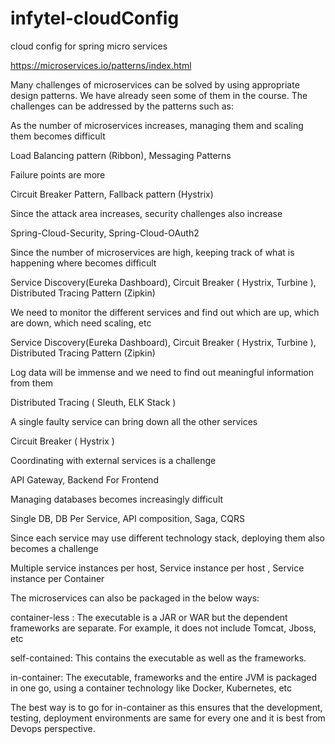 # infytel-cloudConfig
cloud config for spring micro services

https://microservices.io/patterns/index.html



Many challenges of microservices can be solved by using appropriate design patterns. We have already seen some of them in the course. The challenges can be addressed by the patterns such as:

As the number of microservices increases, managing them and scaling them becomes difficult

Load Balancing pattern (Ribbon), Messaging Patterns

Failure points are more

Circuit Breaker Pattern, Fallback pattern (Hystrix)

Since the attack area increases, security challenges also increase

Spring-Cloud-Security, Spring-Cloud-OAuth2

Since the number of microservices are high, keeping track of what is happening where becomes difficult

Service Discovery(Eureka Dashboard), Circuit Breaker ( Hystrix, Turbine ), Distributed Tracing Pattern (Zipkin)

We need to monitor the different services and find out which are up, which are down, which need scaling, etc

Service Discovery(Eureka Dashboard), Circuit Breaker ( Hystrix, Turbine ), Distributed Tracing Pattern (Zipkin)

Log data will be immense and we need to find out meaningful information from them

Distributed Tracing ( Sleuth, ELK Stack )

A single faulty service can bring down all the other services

Circuit Breaker ( Hystrix )

Coordinating with external services is a challenge

API Gateway, Backend For Frontend

Managing databases becomes increasingly difficult

Single DB, DB Per Service, API composition, Saga, CQRS

Since each service may use different technology stack, deploying them also becomes a challenge

Multiple service instances per host, Service instance per host , Service instance per Container 






The microservices can also be packaged in the below ways:

container-less : The executable is a JAR or WAR but the dependent frameworks are separate. For example, it does not include Tomcat, Jboss, etc

self-contained: This contains the executable as well as the frameworks.

in-container: The executable, frameworks and the entire JVM is packaged in one go, using a container technology like Docker, Kubernetes, etc

The best way is to go for in-container as this ensures that the development, testing, deployment environments are same for every one and it is best from Devops perspective.

